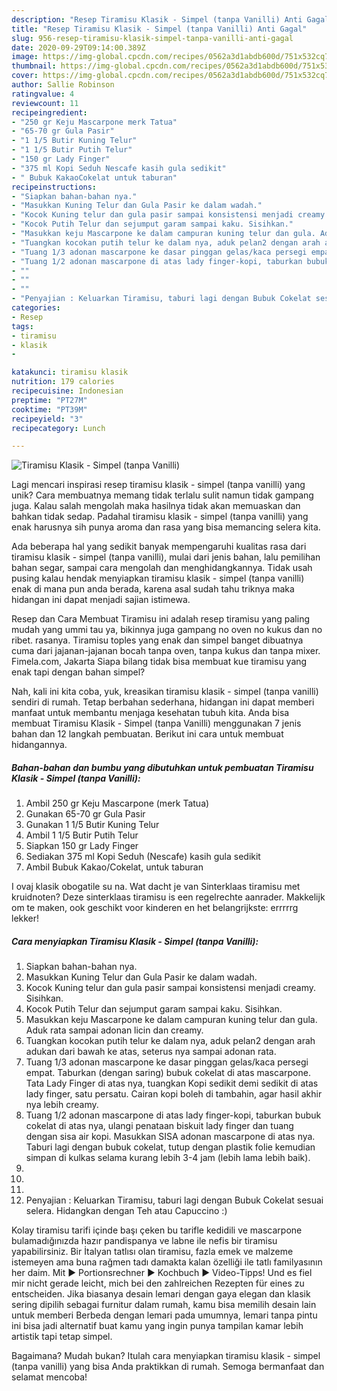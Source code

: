 ```yaml
---
description: "Resep Tiramisu Klasik - Simpel (tanpa Vanilli) Anti Gagal"
title: "Resep Tiramisu Klasik - Simpel (tanpa Vanilli) Anti Gagal"
slug: 956-resep-tiramisu-klasik-simpel-tanpa-vanilli-anti-gagal
date: 2020-09-29T09:14:00.389Z
image: https://img-global.cpcdn.com/recipes/0562a3d1abdb600d/751x532cq70/tiramisu-klasik-simpel-tanpa-vanilli-foto-resep-utama.jpg
thumbnail: https://img-global.cpcdn.com/recipes/0562a3d1abdb600d/751x532cq70/tiramisu-klasik-simpel-tanpa-vanilli-foto-resep-utama.jpg
cover: https://img-global.cpcdn.com/recipes/0562a3d1abdb600d/751x532cq70/tiramisu-klasik-simpel-tanpa-vanilli-foto-resep-utama.jpg
author: Sallie Robinson
ratingvalue: 4
reviewcount: 11
recipeingredient:
- "250 gr Keju Mascarpone merk Tatua"
- "65-70 gr Gula Pasir"
- "1 1/5 Butir Kuning Telur"
- "1 1/5 Butir Putih Telur"
- "150 gr Lady Finger"
- "375 ml Kopi Seduh Nescafe kasih gula sedikit"
- " Bubuk KakaoCokelat untuk taburan"
recipeinstructions:
- "Siapkan bahan-bahan nya."
- "Masukkan Kuning Telur dan Gula Pasir ke dalam wadah."
- "Kocok Kuning telur dan gula pasir sampai konsistensi menjadi creamy. Sisihkan."
- "Kocok Putih Telur dan sejumput garam sampai kaku. Sisihkan."
- "Masukkan keju Mascarpone ke dalam campuran kuning telur dan gula. Aduk rata sampai adonan licin dan creamy."
- "Tuangkan kocokan putih telur ke dalam nya, aduk pelan2 dengan arah adukan dari bawah ke atas, seterus nya sampai adonan rata."
- "Tuang 1/3 adonan mascarpone ke dasar pinggan gelas/kaca persegi empat. Taburkan (dengan saring) bubuk cokelat di atas mascarpone. Tata Lady Finger di atas nya, tuangkan Kopi sedikit demi sedikit di atas lady finger, satu persatu. Cairan kopi boleh di tambahin, agar hasil akhir nya lebih creamy."
- "Tuang 1/2 adonan mascarpone di atas lady finger-kopi, taburkan bubuk cokelat di atas nya, ulangi penataan biskuit lady finger dan tuang dengan sisa air kopi. Masukkan SISA adonan mascarpone di atas nya. Taburi lagi dengan bubuk cokelat, tutup dengan plastik folie kemudian simpan di kulkas selama kurang lebih 3-4 jam (lebih lama lebih baik)."
- ""
- ""
- ""
- "Penyajian : Keluarkan Tiramisu, taburi lagi dengan Bubuk Cokelat sesuai selera. Hidangkan dengan Teh atau Capuccino :)"
categories:
- Resep
tags:
- tiramisu
- klasik
- 

katakunci: tiramisu klasik  
nutrition: 179 calories
recipecuisine: Indonesian
preptime: "PT27M"
cooktime: "PT39M"
recipeyield: "3"
recipecategory: Lunch

---
```



![Tiramisu Klasik - Simpel (tanpa Vanilli)](https://img-global.cpcdn.com/recipes/0562a3d1abdb600d/751x532cq70/tiramisu-klasik-simpel-tanpa-vanilli-foto-resep-utama.jpg)

Lagi mencari inspirasi resep tiramisu klasik - simpel (tanpa vanilli) yang unik? Cara membuatnya memang tidak terlalu sulit namun tidak gampang juga. Kalau salah mengolah maka hasilnya tidak akan memuaskan dan bahkan tidak sedap. Padahal tiramisu klasik - simpel (tanpa vanilli) yang enak harusnya sih punya aroma dan rasa yang bisa memancing selera kita.

Ada beberapa hal yang sedikit banyak mempengaruhi kualitas rasa dari tiramisu klasik - simpel (tanpa vanilli), mulai dari jenis bahan, lalu pemilihan bahan segar, sampai cara mengolah dan menghidangkannya. Tidak usah pusing kalau hendak menyiapkan tiramisu klasik - simpel (tanpa vanilli) enak di mana pun anda berada, karena asal sudah tahu triknya maka hidangan ini dapat menjadi sajian istimewa.

Resep dan Cara Membuat Tiramisu ini adalah resep tiramisu yang paling mudah yang ummi tau ya, bikinnya juga gampang no oven no kukus dan no ribet. rasanya. Tiramisu toples yang enak dan simpel banget dibuatnya cuma dari jajanan-jajanan bocah tanpa oven, tanpa kukus dan tanpa mixer. Fimela.com, Jakarta Siapa bilang tidak bisa membuat kue tiramisu yang enak tapi dengan bahan simpel?


Nah, kali ini kita coba, yuk, kreasikan tiramisu klasik - simpel (tanpa vanilli) sendiri di rumah. Tetap berbahan sederhana, hidangan ini dapat memberi manfaat untuk membantu menjaga kesehatan tubuh kita. Anda bisa membuat Tiramisu Klasik - Simpel (tanpa Vanilli) menggunakan 7 jenis bahan dan 12 langkah pembuatan. Berikut ini cara untuk membuat hidangannya.

<!--inarticleads1-->

##### Bahan-bahan dan bumbu yang dibutuhkan untuk pembuatan Tiramisu Klasik - Simpel (tanpa Vanilli):

1. Ambil 250 gr Keju Mascarpone (merk Tatua)
1. Gunakan 65-70 gr Gula Pasir
1. Gunakan 1 1/5 Butir Kuning Telur
1. Ambil 1 1/5 Butir Putih Telur
1. Siapkan 150 gr Lady Finger
1. Sediakan 375 ml Kopi Seduh (Nescafe) kasih gula sedikit
1. Ambil  Bubuk Kakao/Cokelat, untuk taburan


I ovaj klasik obogatile su na. Wat dacht je van Sinterklaas tiramisu met kruidnoten? Deze sinterklaas tiramisu is een regelrechte aanrader. Makkelijk om te maken, ook geschikt voor kinderen en het belangrijkste: errrrrg lekker! 

<!--inarticleads2-->

##### Cara menyiapkan Tiramisu Klasik - Simpel (tanpa Vanilli):

1. Siapkan bahan-bahan nya.
1. Masukkan Kuning Telur dan Gula Pasir ke dalam wadah.
1. Kocok Kuning telur dan gula pasir sampai konsistensi menjadi creamy. Sisihkan.
1. Kocok Putih Telur dan sejumput garam sampai kaku. Sisihkan.
1. Masukkan keju Mascarpone ke dalam campuran kuning telur dan gula. Aduk rata sampai adonan licin dan creamy.
1. Tuangkan kocokan putih telur ke dalam nya, aduk pelan2 dengan arah adukan dari bawah ke atas, seterus nya sampai adonan rata.
1. Tuang 1/3 adonan mascarpone ke dasar pinggan gelas/kaca persegi empat. Taburkan (dengan saring) bubuk cokelat di atas mascarpone. Tata Lady Finger di atas nya, tuangkan Kopi sedikit demi sedikit di atas lady finger, satu persatu. Cairan kopi boleh di tambahin, agar hasil akhir nya lebih creamy.
1. Tuang 1/2 adonan mascarpone di atas lady finger-kopi, taburkan bubuk cokelat di atas nya, ulangi penataan biskuit lady finger dan tuang dengan sisa air kopi. Masukkan SISA adonan mascarpone di atas nya. Taburi lagi dengan bubuk cokelat, tutup dengan plastik folie kemudian simpan di kulkas selama kurang lebih 3-4 jam (lebih lama lebih baik).
1. 
1. 
1. 
1. Penyajian : Keluarkan Tiramisu, taburi lagi dengan Bubuk Cokelat sesuai selera. Hidangkan dengan Teh atau Capuccino :)


Kolay tiramisu tarifi içinde başı çeken bu tarifle kedidili ve mascarpone bulamadığınızda hazır pandispanya ve labne ile nefis bir tiramisu yapabilirsiniz. Bir İtalyan tatlısı olan tiramisu, fazla emek ve malzeme istemeyen ama buna rağmen tadı damakta kalan özelliği ile tatlı familyasının her daim. Mit ► Portionsrechner ► Kochbuch ► Video-Tipps! Und es fiel mir nicht gerade leicht, mich bei den zahlreichen Rezepten für eines zu entscheiden. Jika biasanya desain lemari dengan gaya elegan dan klasik sering dipilih sebagai furnitur dalam rumah, kamu bisa memilih desain lain untuk memberi Berbeda dengan lemari pada umumnya, lemari tanpa pintu ini bisa jadi alternatif buat kamu yang ingin punya tampilan kamar lebih artistik tapi tetap simpel. 

Bagaimana? Mudah bukan? Itulah cara menyiapkan tiramisu klasik - simpel (tanpa vanilli) yang bisa Anda praktikkan di rumah. Semoga bermanfaat dan selamat mencoba!

